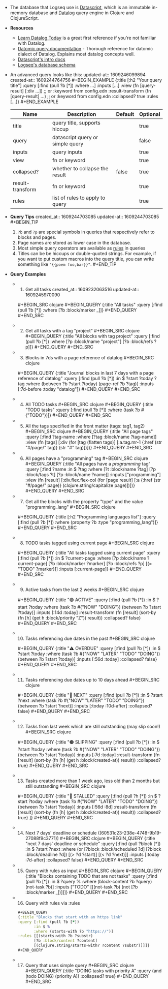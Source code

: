 - The database that Logseq use is [Datascript](https://github.com/tonsky/datascript), which is an immutable in-memory database and [Datalog](https://en.wikipedia.org/wiki/Datalog) query engine in Clojure and ClojureScript.
- **Resources**
	- [Learn Datalog Today](http://www.learndatalogtoday.org/) is a great first reference if you're not familiar with Datalog.
	- [Datomic query documentation](https://docs.datomic.com/query.html) - Thorough reference for datomic dialect of Datalog. Explains most datalog concepts well.
	- [Datascript's intro docs](https://github.com/tonsky/datascript/wiki/Getting-started)
	- [Logseq's database schema](https://github.com/logseq/logseq/blob/master/deps/db/src/logseq/db/schema.cljs)
- An advanced query looks like this:
  updated-at:: 1609246099894
  created-at:: 1609244764756
  #+BEGIN_EXAMPLE
  {:title  [:h2 "Your query title"]
   :query  [:find (pull ?b [*])
            :where ...]
   :inputs [...]
   :view (fn [query-result] [:div ...]) ;; or :keyword from config.edn
   :result-transform (fn [query-result] ...) ;; or :keyword from config.edn
   :collapsed? true
  :rules [...]}
  #+END_EXAMPLE
  
  | Name             | Description                      | Default | Optional |
  |------------------|----------------------------------|---------|----------|
  | title            | query title, supports hiccup     |         | true     |
  | query            | datascript query or simple query |         | false    |
  | inputs           | query inputs                     |         | true     |
  | view             | fn or keyword      |         | true     |
  | collapsed?       | whether to collapse the result   | false   | true     |
  | result-transform | fn or keyword |         | true     |
  | rules                | list of rules to apply to query | | true |
- **Query Tips**
  created_at:: 1609244703085
  updated-at:: 1609244703085
  #+BEGIN_TIP
  1. `?b` and `?p` are special symbols in queries that respectively refer to blocks and pages.
  2. Page names are stored as lower case in the database.
  3. Most simple query operators are available as [rules](https://docs.datomic.com/on-prem/query/query.html#rules) in queries
  4. Titles can be be hiccups or double-quoted strings. For example, if you want to put custom macros into the query title, you can write something like `"{{poem foo,bar}}"`.
  #+END_TIP
- **Query Examples**
	- 1. Get all tasks
	  created_at:: 1609232063516
	  updated-at:: 1609245970090
	  
	  #+BEGIN_SRC clojure
	  #+BEGIN_QUERY
	  {:title "All tasks"
	   :query [:find (pull ?b [*])
	           :where
	           [?b :block/marker _]]}
	  #+END_QUERY
	  #+END_SRC
	- 2. Get all tasks with a tag "project"
	  #+BEGIN_SRC clojure
	  #+BEGIN_QUERY
	  {:title "All blocks with tag project"
	   :query [:find (pull ?b [*])
	           :where
	           [?p :block/name "project"]
	           [?b :block/refs ?p]]}
	  #+END_QUERY
	  #+END_SRC
	- 3. Blocks in 7ds with a page reference of datalog
	  #+BEGIN_SRC clojure
	  
	  #+BEGIN_QUERY
	  {:title "Journal blocks in last 7 days with a page reference of datalog"
	   :query [:find (pull ?b [*])
	           :in $ ?start ?today ?tag
	           :where
	           (between ?b ?start ?today)
	           (page-ref ?b ?tag)]
	   :inputs [:7d-before :today "datalog"]}
	  #+END_QUERY
	  #+END_SRC
	- 4. All TODO tasks
	  #+BEGIN_SRC clojure
	  #+BEGIN_QUERY
	  {:title "TODO tasks"
	   :query [:find (pull ?b [*])
	           :where
	           (task ?b #{"TODO"})]}
	  #+END_QUERY
	  #+END_SRC
	- 5. All the tags specified in the front matter (tags: tag1, tag2)
	  #+BEGIN_SRC clojure
	  #+BEGIN_QUERY
	  {:title "All page tags"
	  :query [:find ?tag-name
	          :where
	          [?tag :block/name ?tag-name]]
	  :view (fn [tags]
	        [:div
	         (for [tag (flatten tags)]
	           [:a.tag.mr-1 {:href (str "#/page/" tag)}
	            (str "#" tag)])])}
	  #+END_QUERY
	  #+END_SRC
	- 6. All pages have a "programming" tag
	  #+BEGIN_SRC clojure
	  #+BEGIN_QUERY
	  {:title "All pages have a *programming* tag"
	   :query [:find ?name
	         :in $ ?tag
	         :where
	         [?t :block/name ?tag]
	         [?p :block/tags ?t]
	         [?p :block/name ?name]]
	   :inputs ["programming"]
	   :view (fn [result]
	         [:div.flex.flex-col
	          (for [page result]
	            [:a {:href (str "#/page/" page)} (clojure.string/capitalize page)])])}
	  #+END_QUERY
	  #+END_SRC
	- 7. Get all the blocks with the property "type" and the value "programming_lang"
	  #+BEGIN_SRC clojure
	  
	  #+BEGIN_QUERY
	  {:title [:h2 "Programming languages list"]
	   :query [:find (pull ?b [*])
	           :where
	           (property ?b :type "programming_lang")]}
	  #+END_QUERY
	  #+END_SRC
	- 8. TODO tasks tagged using current page
	  #+BEGIN_SRC clojure
	  
	  #+BEGIN_QUERY
	  {:title "All tasks tagged using current page"
	   :query [:find (pull ?b [*])
	         :in $ ?current-page
	         :where
	         [?p :block/name ?current-page]
	         [?b :block/marker ?marker]
	         [?b :block/refs ?p]
	         [(= "TODO" ?marker)]]
	   :inputs [:current-page]}
	  #+END_QUERY
	  #+END_SRC
	- 9. Active tasks from the last 2 weeks
	  #+BEGIN_SRC clojure
	  
	  #+BEGIN_QUERY
	  {:title "🟢 ACTIVE"
	    :query [:find (pull ?b [*])
	            :in $ ?start ?today
	            :where
	            (task ?b #{"NOW" "DOING"})
	            (between ?b ?start ?today)]
	    :inputs [:14d :today]
	    :result-transform (fn [result]
	                        (sort-by (fn [h]
	                                   (get h :block/priority "Z")) result))
	    :collapsed? false}
	  #+END_QUERY
	  #+END_SRC
	- 10. Tasks referencing due dates in the past
	  #+BEGIN_SRC clojure
	  
	  #+BEGIN_QUERY
	   {:title "⚠️ OVERDUE"
	    :query [:find (pull ?b [*])
	            :in $ ?start ?today
	            :where
	            (task ?b #{"NOW" "LATER" "TODO" "DOING"})
	            (between ?b ?start ?today)]
	    :inputs [:56d :today]
	    :collapsed? false}
	  #+END_QUERY
	  #+END_SRC
	- 11. Tasks referencing due dates up to 10 days ahead
	  #+BEGIN_SRC clojure
	  
	  #+BEGIN_QUERY
	      {:title "📅 NEXT"
	    :query [:find (pull ?b [*])
	            :in $ ?start ?next
	            :where
	            (task ?b #{"NOW" "LATER" "TODO" "DOING"})
	            (between ?b ?start ?next)]
	    :inputs [:today :10d-after]
	    :collapsed? false}
	  #+END_QUERY
	  #+END_SRC
	- 12. Tasks from last week which are still outstanding (may slip soon!)
	  #+BEGIN_SRC clojure
	  
	  #+BEGIN_QUERY
	     {:title "🟠 SLIPPING"
	    :query [:find (pull ?b [*])
	            :in $ ?start ?today
	            :where
	            (task ?b #{"NOW" "LATER" "TODO" "DOING"})
	            (between ?b ?start ?today)]
	    :inputs [:7d :today]
	    :result-transform (fn [result]
	                        (sort-by (fn [h]
	                                   (get h :block/created-at)) result))
	    :collapsed? true}
	  #+END_QUERY
	  #+END_SRC
	- 13. Tasks created more than 1 week ago, less old than 2 months but still outstanding
	  #+BEGIN_SRC clojure
	  
	  #+BEGIN_QUERY
	  {:title "🔴 STALLED"
	    :query [:find (pull ?h [*])
	            :in $ ?start ?today
	            :where
	            (task ?b #{"NOW" "LATER" "TODO" "DOING"})
	            (between ?b ?start ?today)]
	    :inputs [:56d :8d]
	    :result-transform (fn [result]
	                        (sort-by (fn [h]
	                                   (get h :block/created-at)) result))
	    :collapsed? true}
	   ]}
	  #+END_QUERY
	  #+END_SRC
	- 14. Next 7 days' deadline or schedule
	   ((60531c23-238e-4748-9b19-27088f9c3771))
	  #+BEGIN_SRC clojure
	  #+BEGIN_QUERY
	  {:title "next 7 days' deadline or schedule"
	    :query [:find (pull ?block [*])
	            :in $ ?start ?next
	            :where
	            (or
	              [?block :block/scheduled ?d]
	              [?block :block/deadline ?d])
	            [(> ?d ?start)]
	            [(< ?d ?next)]]
	    :inputs [:today :7d-after]
	    :collapsed? false}
	  #+END_QUERY
	  #+END_SRC
	- 15. Query with rules as input
	  #+BEGIN_SRC clojure
	  #+BEGIN_QUERY
	  {:title "Blocks containing TODO that are not tasks"
	   :query [:find (pull ?b [*])
	           :in $ ?query %
	           :where
	           (block-content ?b ?query)
	           (not-task ?b)]
	           :inputs ["TODO"
	                    [[(not-task ?b)
	                      (not [?b :block/marker _])]]]}
	  #+END_QUERY
	  #+END_SRC
	- 16. Query with rules via :rules
	    ``` clojure
	  #+BEGIN_QUERY
	  {:title "Blocks that start with an https link"
	   :query [:find (pull ?b [*])
	           :in $ %
	           :where (starts-with ?b "https://")]
	   :rules [[(starts-with ?b ?substr)
	           [?b :block/content ?content]
	           [(clojure.string/starts-with? ?content ?substr)]]]}
	  #+END_QUERY
	  ```
	- 17. Query that uses simple query
	  #+BEGIN_SRC clojure
	  #+BEGIN_QUERY
	  {:title "DOING tasks with priority A"
	   :query (and (todo DOING) (priority A))
	   :collapsed? true}
	  #+END_QUERY
	  #+END_SRC